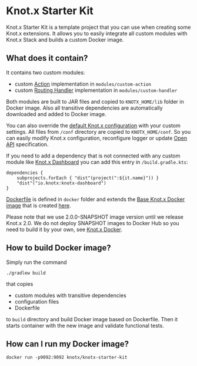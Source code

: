 # Knot.x Starter Kit
Knot.x Starter Kit is a template project that you can use when creating some Knot.x extensions.  It 
allows you to easily integrate all custom modules with Knot.x Stack and builds a custom Docker image.

## What does it contain?
It contains two custom modules:
- custom [Action](https://github.com/Knotx/knotx-fragments-handler/tree/master/api) implementation in `modules/custom-action`
- custom [Routing Handler](https://github.com/Knotx/knotx-server-http/tree/master/api) implementation in `modules/custom-handler`

Both modules are built to JAR files and copied to `KNOTX_HOME/lib` folder in Docker image. Also 
all transitive dependencies are automatically downloaded and added to Docker image.

You can also override the [default Knot.x configuration](https://github.com/Knotx/knotx-stack/tree/master/src/main/packaging/conf)
with your custom settings. All files from `/conf` directory are copied to `KNOTX_HOME/conf`. So you
can easily modify Knot.x configuration, reconfigure logger or update [Open API](https://github.com/OAI/OpenAPI-Specification) specification.

If you need to add a dependency that is not connected with any custom module like 
[Knot.x Dashboard](https://github.com/Knotx/knotx-dashboard) you can add this entry in 
`/build.gradle.kts`:

```
dependencies {
    subprojects.forEach { "dist"(project(":${it.name}")) }
    "dist"("io.knotx:knotx-dashboard")
}
```

[Dockerfile](https://github.com/Knotx/knotx-starter-kit/blob/master/docker/Dockerfile) is defined 
in `docker` folder and extends the [Base Knot.x Docker image](https://hub.docker.com/r/knotx/knotx) 
that is created [here](https://github.com/Knotx/knotx-docker).

Please note that we use 2.0.0-SNAPSHOT image version until we release Knot.x 2.0. We do not deploy
SNAPSHOT images to Docker Hub so you need to build it by your own, see [Knot.x Docker](https://github.com/Knotx/knotx-docker).

## How to build Docker image?
Simply run the command
```
./gradlew build
```
that copies
- custom modules with transitive dependencies
- configuration files
- Dockerfile

to `build` directory and build Docker image based on Dockerfile. Then it starts container with the 
new image and validate functional tests.

## How can I run my Docker image?
```
docker run -p9092:9092 knotx/knotx-starter-kit
```